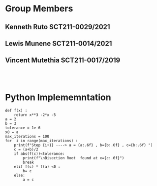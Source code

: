 # Group Members

## Kenneth Ruto      SCT211-0029/2021
## Lewis Munene      SCT211-0014/2021
## Vincent Mutethia  SCT211-0017/2019 

<br> <br>

# Python Implememntation

```
def f(x) :
    return x**3 -2*x -5
a = 2
b = 3
tolerance = 1e-6
x0 = a 
max_iterations = 100
for  i in range(max_iterations) :
    print(f"Step {i+1} ----> a = {a:.6f} , b={b:.6f} , c={b:.6f} ")
    c = (a+b)/2
    if abs(f(c))<tolerance:
        print(f"\nBisection Root  found at x={c:.6f}")
        break
    elif f(c) * f(a) <0 :
        b= c
    else:
        a = c 
```




